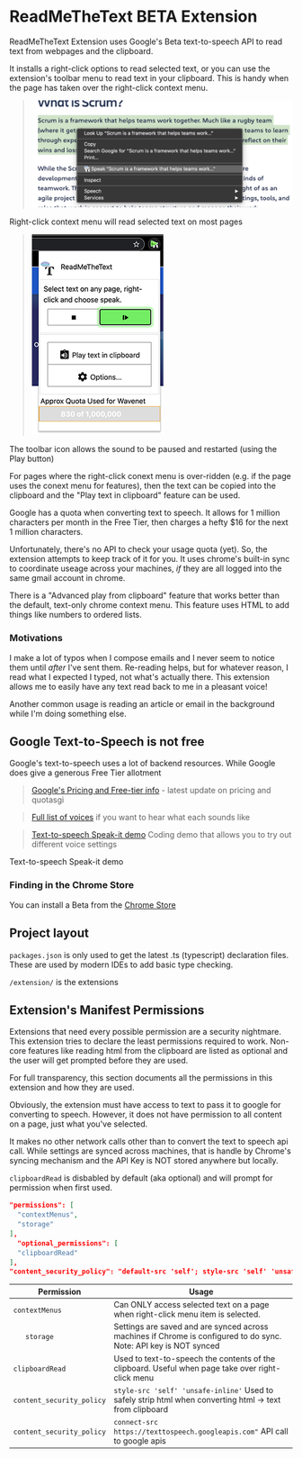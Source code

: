 # ReadMeTheText BETA Extension
ReadMeTheText Extension uses Google's Beta text-to-speech API to read text from webpages and the clipboard.

It installs a right-click options to read selected text, or you can use the extension's toolbar menu to read text in your clipboard. This is handy when the page has taken over the right-click context menu.

>  ![Demo of selected text feature ](./assets/example-playing-selected-text.png)
 
 Right-click context menu will read selected text on most pages

>  ![Demo of selected Chrome toolbar feature ](./assets/example-toolbar-ui.png)
>

The toolbar icon allows the sound to be paused and restarted (using the Play button)

For pages where the right-click conext menu is over-ridden (e.g. if the page uses the conext menu for features), 
then the text can be copied into the clipboard and the "Play text in clipboard" feature can be used.

Google has a quota when converting text to speech. It allows for 1 million characters per month
in the Free Tier, then charges a hefty $16 for the next 1 million characters.

Unfortunately, there's no API to check your usage quota (yet). So, the extension attempts to keep track of it for you. It uses chrome's built-in sync to coordinate useage across your machines, _if_ they are all logged into the same gmail account in chrome.

There is a "Advanced play from clipboard" feature that works better than the default, text-only chrome context menu. This feature uses HTML to add things like numbers to ordered lists. 

### Motivations
I make a lot of typos when I compose emails and I never seem to notice them until _after_ I've sent them. 
Re-reading helps, but for whatever reason, I read what I expected I typed, not what's actually
there. This extension allows me to easily have any text read back to me in a pleasant voice!

Another common usage is reading an article or email in the background while I'm doing something else.

## Google Text-to-Speech is not free
Google's text-to-speech uses a lot of backend resources. While Google does give a generous Free Tier allotment

>  [Google's Pricing and Free-tier info](https://cloud.google.com/text-to-speech/pricing) - latest update on pricing and quotasgi

>  [Full list of voices](https://cloud.google.com/text-to-speech/docs/voices) if you want to hear what each sounds like

>  [Text-to-speech Speak-it demo](https://cloud.google.com/text-to-speech#section-2) Coding demo that allows you to try out different voice settings 

Text-to-speech Speak-it demo


### Finding in the Chrome Store

You can install a Beta from the [Chrome Store](https://chrome.google.com/webstore/detail/readmethetext-beta/ohefbjijnlclhjfclaijbhnjaejeeeog)



## Project layout

`packages.json` is only used to get the latest .ts (typescript) declaration files. These are used by modern IDEs to add basic type checking.

`/extension/` is the extensions

## Extension's Manifest Permissions

Extensions that need every possible permission are a security nightmare. This extension tries to declare the least permissions required to work.  Non-core features like reading html from the clipboard are listed as optional and the user will get prompted before they are used.

For full transparency, this section documents all the permissions in this extension and how they are used.

Obviously, the extension must have access to text to pass it to google for converting to speech. 
However, it does not have permission to all content on a page, just what you've selected.

It makes no other network calls other than to convert the text to speech api call. While settings are synced across machines,
that is handle by Chrome's syncing mechanism and the API Key is NOT stored anywhere but locally.

`clipboardRead` is disbabled by default (aka optional) and will prompt for permission when first used.


```json
"permissions": [
  "contextMenus", 
  "storage"
],
  "optional_permissions": [
  "clipboardRead"
],
"content_security_policy": "default-src 'self'; style-src 'self' 'unsafe-inline'; connect-src https://texttospeech.googleapis.com"
```

|   Permission   | Usage                      |
|----------------|----------------------------|
|`contextMenus`  | Can ONLY access selected text on a page when right-click menu item is selected.|
|`   storage`    | Settings are saved and are synced across machines if Chrome is configured to do sync. Note: API key is NOT synced|
|`clipboardRead` | Used to text-to-speech the contents of the clipboard. Useful when page take over right-click menu|
|`content_security_policy`|   `style-src 'self' 'unsafe-inline'` Used to safely strip html when converting html -> text from clipboard |
|`content_security_policy`|   `connect-src https://texttospeech.googleapis.com"` API call to google apis |




